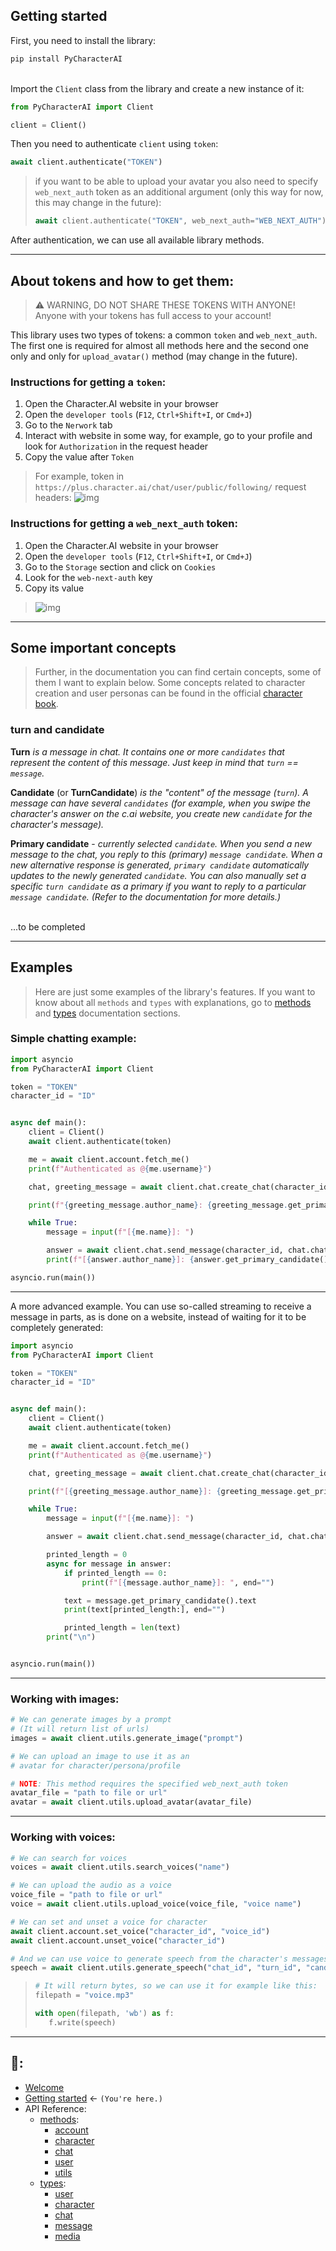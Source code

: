 ## Getting started


First, you need to install the library:
```bash
pip install PyCharacterAI
```


\
Import the `Client` class from the library and create a new instance of it:
```Python
from PyCharacterAI import Client
```

```Python
client = Client()
```

Then you need to authenticate `client` using `token`:
```Python
await client.authenticate("TOKEN")
```

> if you want to be able to upload your avatar you also need to specify `web_next_auth` token as an additional argument (only this way for now, this may change in the future):
> ```Python
> await client.authenticate("TOKEN", web_next_auth="WEB_NEXT_AUTH")
> ```
After authentication, we can use all available library methods.

---
## About tokens and how to get them:
> ⚠️ WARNING, DO NOT SHARE THESE TOKENS WITH ANYONE! Anyone with your tokens has full access to your account! 

This library uses two types of tokens: a common `token` and `web_next_auth`. The first one is required for almost all methods here and the second one only and only for `upload_avatar()` method (may change in the future).

### Instructions for getting a `token`:
1. Open the Character.AI website in your browser
2. Open the `developer tools` (`F12`, `Ctrl+Shift+I`, or `Cmd+J`)
3. Go to the `Nerwork` tab
4. Interact with website in some way, for example, go to your profile and look for `Authorization` in the request header
5. Copy the value after `Token`
> For example, token in `https://plus.character.ai/chat/user/public/following/` request headers:
> ![img](https://github.com/Xtr4F/PyCharacterAI/blob/main/assets/token.png)

### Instructions for getting a `web_next_auth` token:
1. Open the Character.AI website in your browser
2. Open the `developer tools` (`F12`, `Ctrl+Shift+I`, or `Cmd+J`)
3. Go to the `Storage` section and click on `Cookies`
4. Look for the `web-next-auth` key
5. Copy its value
> ![img](https://github.com/Xtr4F/PyCharacterAI/blob/main/assets/web_next_auth.png)

---

## Some important concepts

> Further, in the documentation you can find  certain concepts, some of them I want to explain below. Some concepts related to character creation and user personas can be found in the official [character book](https://book.character.ai/character-book/).

### turn and candidate

**Turn** *is a message in chat. It contains one or more `candidates` that represent the content of this message. Just keep in mind that `turn` == `message`.*

**Candidate** (or **TurnCandidate**) *is the "content" of the message (`turn`). A message can have several `candidates` (for example, when you swipe the character's answer on the c.ai website, you create new `candidate` for the character's message).* 

**Primary candidate** - *currently selected `candidate`. When you send a new message to the chat, you reply to this (primary) `message candidate`. When a new alternative response is generated, `primary candidate` automatically updates to the newly generated `candidate`. You can also manually set a specific `turn candidate` as a primary if you want to reply to a particular `message candidate`. (Refer to the documentation for more details.)*

\
...to be completed

---
## Examples
> Here are just some examples of the library's features. If you want to know about all `methods` and `types` with explanations, go to [methods](https://github.com/Xtr4F/PyCharacterAI/blob/main/docs/api_reference/methods.md) and [types](https://github.com/Xtr4F/PyCharacterAI/blob/main/docs/api_reference/types.md) documentation sections.
### Simple chatting example:
```Python
import asyncio
from PyCharacterAI import Client

token = "TOKEN"
character_id = "ID"


async def main():
    client = Client()
    await client.authenticate(token)

    me = await client.account.fetch_me()
    print(f"Authenticated as @{me.username}")

    chat, greeting_message = await client.chat.create_chat(character_id)

    print(f"{greeting_message.author_name}: {greeting_message.get_primary_candidate().text}")

    while True:
        message = input(f"[{me.name}]: ")

        answer = await client.chat.send_message(character_id, chat.chat_id, message)
        print(f"[{answer.author_name}]: {answer.get_primary_candidate().text}")

asyncio.run(main())
```
---
A more advanced example. You can use so-called streaming to receive a message in parts, as is done on a website, instead of waiting for it to be completely generated:
```Python
import asyncio
from PyCharacterAI import Client

token = "TOKEN"
character_id = "ID"


async def main():
    client = Client()
    await client.authenticate(token)

    me = await client.account.fetch_me()
    print(f"Authenticated as @{me.username}")

    chat, greeting_message = await client.chat.create_chat(character_id)

    print(f"[{greeting_message.author_name}]: {greeting_message.get_primary_candidate().text}")

    while True:
        message = input(f"[{me.name}]: ")

        answer = await client.chat.send_message(character_id, chat.chat_id, message, streaming=True)

        printed_length = 0
        async for message in answer:
            if printed_length == 0:
                print(f"[{message.author_name}]: ", end="")

            text = message.get_primary_candidate().text
            print(text[printed_length:], end="")

            printed_length = len(text)
        print("\n")


asyncio.run(main())
```
---
### Working with images:
```Python
# We can generate images by a prompt
# (It will return list of urls)
images = await client.utils.generate_image("prompt")
```
```Python
# We can upload an image to use it as an 
# avatar for character/persona/profile

# NOTE: This method requires the specified web_next_auth token
avatar_file = "path to file or url"
avatar = await client.utils.upload_avatar(avatar_file)
```

---
### Working with voices:
```Python
# We can search for voices
voices = await client.utils.search_voices("name")
```

```Python
# We can upload the audio as a voice
voice_file = "path to file or url"
voice = await client.utils.upload_voice(voice_file, "voice name")
```

```Python
# We can set and unset a voice for character  
await client.account.set_voice("character_id", "voice_id")
await client.account.unset_voice("character_id")
```

```Python
# And we can use voice to generate speech from the character's messages
speech = await client.utils.generate_speech("chat_id", "turn_id", "candidate_id", "voice_id")
```
> ```Python
> # It will return bytes, so we can use it for example like this:
> filepath = "voice.mp3"
>
> with open(filepath, 'wb') as f:
>    f.write(speech)
> ```

---

## 📖:
- [Welcome](https://github.com/Xtr4F/PyCharacterAI/blob/main/docs/welcome.md) 
- [Getting started](https://github.com/Xtr4F/PyCharacterAI/blob/main/docs/getting_started.md) <- `(You're here.)`
- API Reference:
  - [methods](https://github.com/Xtr4F/PyCharacterAI/blob/main/docs/api_reference/methods.md):
    - [account](https://github.com/Xtr4F/PyCharacterAI/blob/main/docs/api_reference/methods/account.md)
    - [character](https://github.com/Xtr4F/PyCharacterAI/blob/main/docs/api_reference/methods/character.md)
    - [chat](https://github.com/Xtr4F/PyCharacterAI/blob/main/docs/api_reference/methods/chat.md)
    - [user](https://github.com/Xtr4F/PyCharacterAI/blob/main/docs/api_reference/methods/user.md)
    - [utils](https://github.com/Xtr4F/PyCharacterAI/blob/main/docs/api_reference/methods/utils.md)
  - [types](https://github.com/Xtr4F/PyCharacterAI/blob/main/docs/api_reference/types.md):
    - [user](https://github.com/Xtr4F/PyCharacterAI/blob/main/docs/api_reference/types/user.md)
    - [character](https://github.com/Xtr4F/PyCharacterAI/blob/main/docs/api_reference/types/character.md)
    - [chat](https://github.com/Xtr4F/PyCharacterAI/blob/main/docs/api_reference/types/chat.md)
    - [message](https://github.com/Xtr4F/PyCharacterAI/blob/main/docs/api_reference/types/message.md)
    - [media](https://github.com/Xtr4F/PyCharacterAI/blob/main/docs/api_reference/types/media.md)
